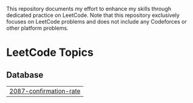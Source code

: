 This repository documents my effort to enhance my skills through dedicated practice on LeetCode. Note that this repository exclusively focuses on LeetCode problems and does not include any Codeforces or other platform problems.

<!---LeetCode Topics Start-->
# LeetCode Topics
## Database
|  |
| ------- |
| [2087-confirmation-rate](https://github.com/BadryAnas/LeetCode/tree/master/2087-confirmation-rate) |
<!---LeetCode Topics End-->